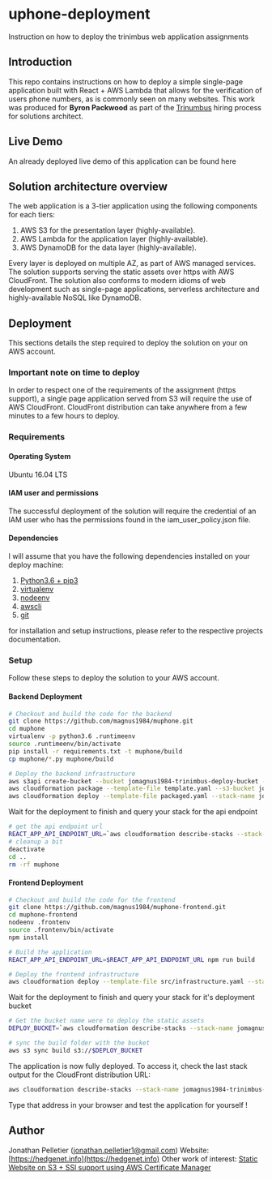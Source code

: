 # uphone-deployment
Instruction on how to deploy the trinimbus web application assignments

## Introduction
This repo contains instructions on how to deploy a simple single-page application built with React + AWS Lambda that allows for the verification of 
users phone numbers, as is commonly seen on many websites. This work was produced for **Byron Packwood** as part of 
the [Trinumbus](https://www.trinimbus.com/) hiring process for solutions architect.

## Live Demo
An already deployed live demo of this application can be found here []()

## Solution architecture overview
The web application is a 3-tier application using the following components for each tiers:

1. AWS S3 for the presentation layer (highly-available).
2. AWS Lambda for the application layer (highly-available).
3. AWS DynamoDB for the data layer (highly-available).

Every layer is deployed on multiple AZ, as part of AWS managed services.
The solution supports serving the static assets over https with AWS CloudFront. The solution also conforms to modern idioms
of web development such as single-page applications, serverless architecture and highly-available NoSQL like DynamoDB. 

## Deployment
This sections details the step required to deploy the solution on your on AWS account.

### Important note on time to deploy
In order to respect one of the requirements of the assignment (https support), a single page application served from S3 will require the use of AWS CloudFront.
CloudFront distribution can take anywhere from a few minutes to a few hours to deploy.

### Requirements

#### Operating System
Ubuntu 16.04 LTS

#### IAM user and permissions
The successful deployment of the solution will require the credential of an IAM user who has the permissions found in the iam_user_policy.json file.

#### Dependencies
I will assume that you have the following dependencies installed on your deploy machine:

1. [Python3.6 + pip3](https://www.python.org/)
2. [virtualenv](https://github.com/pypa/virtualenv)
3. [nodeenv](https://github.com/ekalinin/nodeenv)
4. [awscli](https://docs.aws.amazon.com/cli/latest/userguide/cli-chap-welcome.html)
5. [git](https://git-scm.com/)

for installation and setup instructions, please refer to the respective projects documentation.

### Setup
Follow these steps to deploy the solution to your AWS account.

#### Backend Deployment

```bash
# Checkout and build the code for the backend
git clone https://github.com/magnus1984/muphone.git
cd muphone
virtualenv -p python3.6 .runtimeenv
source .runtimeenv/bin/activate
pip install -r requirements.txt -t muphone/build
cp muphone/*.py muphone/build

# Deploy the backend infrastructure
aws s3api create-bucket --bucket jomagnus1984-trinimbus-deploy-bucket --region ca-central-1 --create-bucket-configuration LocationConstraint=ca-central-1
aws cloudformation package --template-file template.yaml --s3-bucket jomagnus1984-trinimbus-deploy-bucket --output-template-file packaged.yaml
aws cloudformation deploy --template-file packaged.yaml --stack-name jomagnus1984-trinimbus-backend --capabilities CAPABILITY_IAM
```

Wait for the deployment to finish and query your stack for the api endpoint

```bash
# get the api endpoint url
REACT_APP_API_ENDPOINT_URL=`aws cloudformation describe-stacks --stack-name jomagnus1984-trinimbus-backend --query 'Stacks[0].Outputs[0].OutputValue' | sed -e 's/\"//g'`
# cleanup a bit
deactivate
cd ..
rm -rf muphone
```

#### Frontend Deployment

```bash
# Checkout and build the code for the frontend
git clone https://github.com/magnus1984/muphone-frontend.git
cd muphone-frontend
nodeenv .frontenv
source .frontenv/bin/activate
npm install

# Build the application
REACT_APP_API_ENDPOINT_URL=$REACT_APP_API_ENDPOINT_URL npm run build

# Deploy the frontend infrastructure
aws cloudformation deploy --template-file src/infrastructure.yaml --stack-name jomagnus1984-trinimbus-frontend
```

Wait for the deployment to finish and query your stack for it's deployment bucket

```bash
# Get the bucket name were to deploy the static assets
DEPLOY_BUCKET=`aws cloudformation describe-stacks --stack-name jomagnus1984-trinimbus-frontend --query 'Stacks[0].Outputs[1].OutputValue' | sed -e 's/\"//g'`

# sync the build folder with the bucket
aws s3 sync build s3://$DEPLOY_BUCKET
```

The application is now fully deployed. To access it, check the last stack output for the CloudFront distribution URL:

```bash
aws cloudformation describe-stacks --stack-name jomagnus1984-trinimbus-frontend --query 'Stacks[0].Outputs[0].OutputValue'
```

Type that address in your browser and test the application for yourself !

## Author
Jonathan Pelletier (jonathan.pelletier1@gmail.com)
Website: [https://hedgenet.info](https://hedgenet.info)
Other work of interest: [Static Website on S3 + SSl support using AWS Certificate Manager](https://hedgenet.info/posts/static-s3-cloudformation.html)
